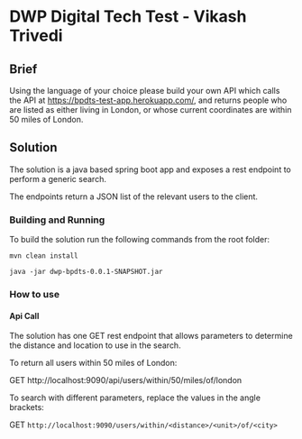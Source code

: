 # DWP Digital Tech Test - Vikash Trivedi

## Brief

Using the language of your choice please build your own API which calls the API at 
https://bpdts-test-app.herokuapp.com/, and returns people who are listed as either 
living in London, or whose current coordinates are within 50 miles of London.

## Solution

The solution is a java based spring boot app and exposes a rest endpoint to perform a generic search. 

The endpoints return a JSON list of the relevant users to the client.

### Building and Running

To build the solution run the following commands from the root folder:

```
mvn clean install

java -jar dwp-bpdts-0.0.1-SNAPSHOT.jar
```

### How to use

#### Api Call

The solution has one GET rest endpoint that allows parameters to determine the distance and location to use in the 
search.

To return all users within 50 miles of London:

GET http://localhost:9090/api/users/within/50/miles/of/london

To search with different parameters, replace the values in the angle brackets:

GET `http://localhost:9090/users/within/<distance>/<unit>/of/<city>`